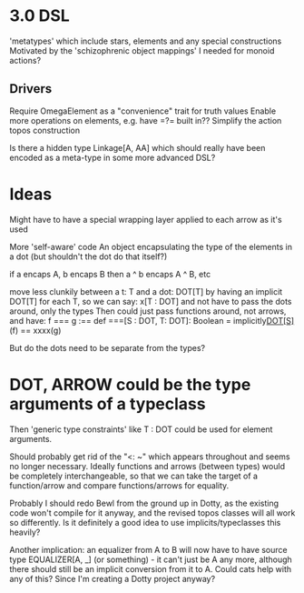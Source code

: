 # 3.0 DSL 

'metatypes' which include stars, elements and any special constructions
Motivated by the 'schizophrenic object mappings' I needed for monoid actions?

## Drivers 

Require OmegaElement as a "convenience" trait for truth values
Enable more operations on elements, e.g. have =?= built in??
Simplify the action topos construction

Is there a hidden type Linkage[A, AA] which should really have been
encoded as a meta-type in some more advanced DSL?

# Ideas

Might have to have a special wrapping layer applied to each arrow as it's used

More 'self-aware' code 
An object encapsulating the type of the elements in a dot (but shouldn't the dot do that itself?)

if a encaps A, b encaps B then a ^ b encaps A ^ B, etc

move less clunkily between a t: T and a dot: DOT[T]
by having an implicit DOT[T] for each T, so we can say:
x[T : DOT] and not have to pass the dots around, only the types
Then could just pass functions around, not arrows, and have:
f === g :== 
	def ===[S : DOT, T: DOT]: Boolean =
		implicitly[DOT[S]](
			implicitly[[DOT[T]]
		)(f) == xxxx(g)  

But do the dots need to be separate from the types?

# DOT, ARROW could be the type arguments of a typeclass
Then 'generic type constraints' like T : DOT could be used for element arguments.

Should probably get rid of the "<: ~" which appears throughout and seems no longer necessary.
Ideally functions and arrows (between types) would be completely interchangeable,
so that we can take the target of a function/arrow and compare functions/arrows for equality.

Probably I should redo Bewl from the ground up in Dotty, as the existing code won't compile
for it anyway, and the revised topos classes will all work so differently.
Is it definitely a good idea to use implicits/typeclasses this heavily?

Another implication: an equalizer from A to B will now have to have source type 
EQUALIZER[A, _] (or something) - it can't just be A any more, although there should still be
an implicit conversion from it to A.
Could cats help with any of this? Since I'm creating a Dotty project anyway?

